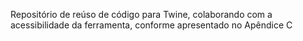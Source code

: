 Repositório de reúso de código para Twine, colaborando com a acessibilidade da ferramenta, conforme apresentado no Apêndice C
